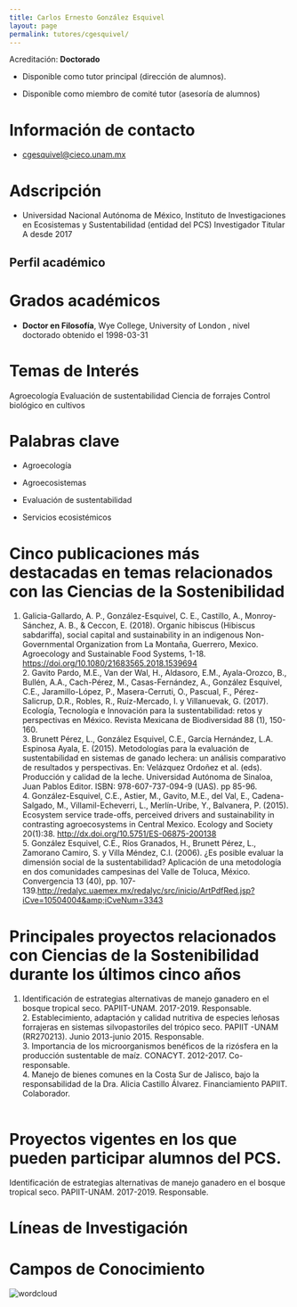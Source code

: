 ```yaml
---
title: Carlos Ernesto González Esquivel
layout: page
permalink: tutores/cgesquivel/
---
```


Acreditación: **Doctorado**


 - Disponible como tutor principal (dirección de alumnos).


 - Disponible como miembro de comité tutor (asesoría de alumnos)





# Información de contacto

 - <cgesquivel@cieco.unam.mx>





# Adscripción


 - Universidad Nacional Autónoma de México, Instituto de Investigaciones en Ecosistemas y Sustentabilidad (entidad del PCS)    Investigador Titular A desde 2017
 





## Perfil académico


# Grados académicos


 - **Doctor en Filosofía**, Wye College, University of London , nivel doctorado obtenido el 1998-03-31




# Temas de Interés

Agroecología
Evaluación de sustentabilidad
Ciencia de forrajes
Control biológico en cultivos



# Palabras clave


 - Agroecología

 - Agroecosistemas

 - Evaluación de sustentabilidad

 - Servicios ecosistémicos




# Cinco publicaciones más destacadas en temas relacionados con las Ciencias de la Sostenibilidad

1. Galicia-Gallardo, A. P., González-Esquivel, C. E., Castillo, A., Monroy-Sánchez, A. B., &amp; Ceccon, E. (2018). Organic hibiscus (Hibiscus sabdariffa), social capital and sustainability in an indigenous Non-Governmental Organization from La Montaña, Guerrero, Mexico. Agroecology and Sustainable Food Systems, 1-18. https://doi.org/10.1080/21683565.2018.1539694 <br />2. Gavito Pardo, M.E., Van der Wal, H., Aldasoro, E.M., Ayala-Orozco, B., Bullén, A.A., Cach-Pérez, M., Casas-Fernández, A., González Esquivel, C.E., Jaramillo-López, P., Masera-Cerruti, O., Pascual, F., Pérez-Salicrup, D.R., Robles, R., Ruíz-Mercado, I. y Villanuevak, G. (2017). Ecología, Tecnología e Innovación para la sustentabilidad: retos y perspectivas en México. Revista Mexicana de Biodiversidad 88 (1), 150-160.<br />3. Brunett Pérez, L., González Esquivel, C.E., García Hernández, L.A. Espinosa Ayala, E. (2015). Metodologías para la evaluación de sustentabilidad en sistemas de ganado lechera: un análisis comparativo de resultados y perspectivas. En: Velázquez Ordoñez et al. (eds). Producción y calidad de la leche. Universidad Autónoma de Sinaloa, Juan Pablos Editor. ISBN: 978-607-737-094-9 (UAS). pp 85-96.<br />4. González-Esquivel, C.E., Astier, M., Gavito, M.E., del Val, E., Cadena-Salgado, M., Villamil-Echeverri, L., Merlín-Uribe, Y., Balvanera, P.  (2015). Ecosystem service trade-offs, perceived drivers and sustainability in contrasting agroecosystems in Central Mexico. Ecology and Society 20(1):38. http://dx.doi.org/10.5751/ES-06875-200138 <br />5. González Esquivel, C.E., Ríos Granados, H., Brunett Pérez, L., Zamorano Camiro, S. y Villa Méndez, C.I. (2006). ¿Es posible evaluar la dimensión social de la sustentabilidad? Aplicación de una metodología en dos comunidades campesinas del Valle de Toluca, México. Convergencia 13 (40), pp. 107-139.http://redalyc.uaemex.mx/redalyc/src/inicio/ArtPdfRed.jsp?iCve=10504004&amp;iCveNum=3343




# Principales proyectos relacionados con Ciencias de la Sostenibilidad durante los últimos cinco años

1. Identificación de estrategias alternativas de manejo ganadero en el bosque tropical seco. PAPIIT-UNAM. 2017-2019. Responsable.<br />2. Establecimiento, adaptación y calidad nutritiva de especies leñosas forrajeras en sistemas silvopastoriles del trópico seco. PAPIIT -UNAM (RR270213). Junio 2013-junio 2015. Responsable.<br />3. Importancia de los microorganismos benéficos de la rizósfera en la producción sustentable de maíz. CONACYT. 2012-2017. Co-responsable.<br />4. Manejo de bienes comunes en la Costa Sur de Jalisco, bajo la responsabilidad de la Dra. Alicia Castillo Álvarez. Financiamiento PAPIIT. Colaborador.<br /><br />




# Proyectos vigentes en los que pueden participar alumnos del PCS.

Identificación de estrategias alternativas de manejo ganadero en el bosque tropical seco. PAPIIT-UNAM. 2017-2019. Responsable.




# Líneas de Investigación






# Campos de Conocimiento



![wordcloud](https://sostenibilidad.posgrado.unam.mx/media/perfil-academico/60/wordcloud.png)
